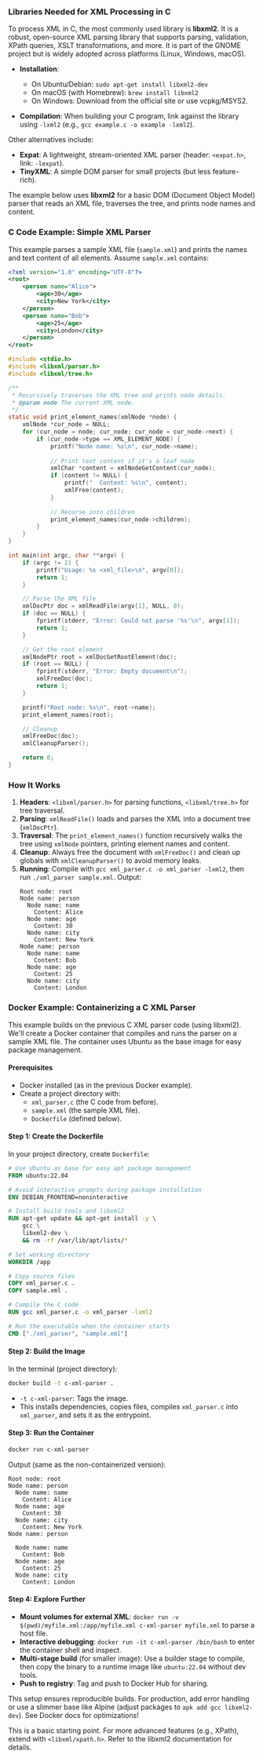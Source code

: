### Libraries Needed for XML Processing in C

To process XML in C, the most commonly used library is **libxml2**. It is a robust, open-source XML parsing library that supports parsing, validation, XPath queries, XSLT transformations, and more. It is part of the GNOME project but is widely adopted across platforms (Linux, Windows, macOS).

- **Installation**:
  - On Ubuntu/Debian: `sudo apt-get install libxml2-dev`
  - On macOS (with Homebrew): `brew install libxml2`
  - On Windows: Download from the official site or use vcpkg/MSYS2.
  
- **Compilation**: When building your C program, link against the library using `-lxml2` (e.g., `gcc example.c -o example -lxml2`).

Other alternatives include:
- **Expat**: A lightweight, stream-oriented XML parser (header: `<expat.h>`, link: `-lexpat`).
- **TinyXML**: A simple DOM parser for small projects (but less feature-rich).

The example below uses **libxml2** for a basic DOM (Document Object Model) parser that reads an XML file, traverses the tree, and prints node names and content.

### C Code Example: Simple XML Parser

This example parses a sample XML file (`sample.xml`) and prints the names and text content of all elements. Assume `sample.xml` contains:
```xml
<?xml version="1.0" encoding="UTF-8"?>
<root>
    <person name="Alice">
        <age>30</age>
        <city>New York</city>
    </person>
    <person name="Bob">
        <age>25</age>
        <city>London</city>
    </person>
</root>
```

```c
#include <stdio.h>
#include <libxml/parser.h>
#include <libxml/tree.h>

/**
 * Recursively traverses the XML tree and prints node details.
 * @param node The current XML node.
 */
static void print_element_names(xmlNode *node) {
    xmlNode *cur_node = NULL;
    for (cur_node = node; cur_node; cur_node = cur_node->next) {
        if (cur_node->type == XML_ELEMENT_NODE) {
            printf("Node name: %s\n", cur_node->name);
            
            // Print text content if it's a leaf node
            xmlChar *content = xmlNodeGetContent(cur_node);
            if (content != NULL) {
                printf("  Content: %s\n", content);
                xmlFree(content);
            }
            
            // Recurse into children
            print_element_names(cur_node->children);
        }
    }
}

int main(int argc, char **argv) {
    if (argc != 2) {
        printf("Usage: %s <xml_file>\n", argv[0]);
        return 1;
    }

    // Parse the XML file
    xmlDocPtr doc = xmlReadFile(argv[1], NULL, 0);
    if (doc == NULL) {
        fprintf(stderr, "Error: Could not parse '%s'\n", argv[1]);
        return 1;
    }

    // Get the root element
    xmlNodePtr root = xmlDocGetRootElement(doc);
    if (root == NULL) {
        fprintf(stderr, "Error: Empty document\n");
        xmlFreeDoc(doc);
        return 1;
    }

    printf("Root node: %s\n", root->name);
    print_element_names(root);

    // Cleanup
    xmlFreeDoc(doc);
    xmlCleanupParser();

    return 0;
}
```

### How It Works
1. **Headers**: `<libxml/parser.h>` for parsing functions, `<libxml/tree.h>` for tree traversal.
2. **Parsing**: `xmlReadFile()` loads and parses the XML into a document tree (`xmlDocPtr`).
3. **Traversal**: The `print_element_names()` function recursively walks the tree using `xmlNode` pointers, printing element names and content.
4. **Cleanup**: Always free the document with `xmlFreeDoc()` and clean up globals with `xmlCleanupParser()` to avoid memory leaks.
5. **Running**: Compile with `gcc xml_parser.c -o xml_parser -lxml2`, then run `./xml_parser sample.xml`. Output:
   ```
   Root node: root
   Node name: person
     Node name: name
       Content: Alice
     Node name: age
       Content: 30
     Node name: city
       Content: New York
   Node name: person
     Node name: name
       Content: Bob
     Node name: age
       Content: 25
     Node name: city
       Content: London
   ```

### Docker Example: Containerizing a C XML Parser

This example builds on the previous C XML parser code (using libxml2). We'll create a Docker container that compiles and runs the parser on a sample XML file. The container uses Ubuntu as the base image for easy package management.

#### Prerequisites
- Docker installed (as in the previous Docker example).
- Create a project directory with:
  - `xml_parser.c` (the C code from before).
  - `sample.xml` (the sample XML file).
  - `Dockerfile` (defined below).

#### Step 1: Create the Dockerfile
In your project directory, create `Dockerfile`:

```dockerfile
# Use Ubuntu as base for easy apt package management
FROM ubuntu:22.04

# Avoid interactive prompts during package installation
ENV DEBIAN_FRONTEND=noninteractive

# Install build tools and libxml2
RUN apt-get update && apt-get install -y \
    gcc \
    libxml2-dev \
    && rm -rf /var/lib/apt/lists/*

# Set working directory
WORKDIR /app

# Copy source files
COPY xml_parser.c .
COPY sample.xml .

# Compile the C code
RUN gcc xml_parser.c -o xml_parser -lxml2

# Run the executable when the container starts
CMD ["./xml_parser", "sample.xml"]
```

#### Step 2: Build the Image
In the terminal (project directory):
```bash
docker build -t c-xml-parser .
```
- `-t c-xml-parser`: Tags the image.
- This installs dependencies, copies files, compiles `xml_parser.c` into `xml_parser`, and sets it as the entrypoint.

#### Step 3: Run the Container
```bash
docker run c-xml-parser
```
Output (same as the non-containerized version):
```
Root node: root
Node name: person
  Node name: name
    Content: Alice
  Node name: age
    Content: 30
  Node name: city
    Content: New York
Node name: person

  Node name: name
    Content: Bob
  Node name: age
    Content: 25
  Node name: city
    Content: London
```

#### Step 4: Explore Further
- **Mount volumes for external XML**: `docker run -v $(pwd)/myfile.xml:/app/myfile.xml c-xml-parser myfile.xml` to parse a host file.
- **Interactive debugging**: `docker run -it c-xml-parser /bin/bash` to enter the container shell and inspect.
- **Multi-stage build** (for smaller image): Use a builder stage to compile, then copy the binary to a runtime image like `ubuntu:22.04` without dev tools.
- **Push to registry**: Tag and push to Docker Hub for sharing.

This setup ensures reproducible builds. For production, add error handling or use a slimmer base like Alpine (adjust packages to `apk add gcc libxml2-dev`). See Docker docs for optimizations!

This is a basic starting point. For more advanced features (e.g., XPath), extend with `<libxml/xpath.h>`. Refer to the libxml2 documentation for details.
